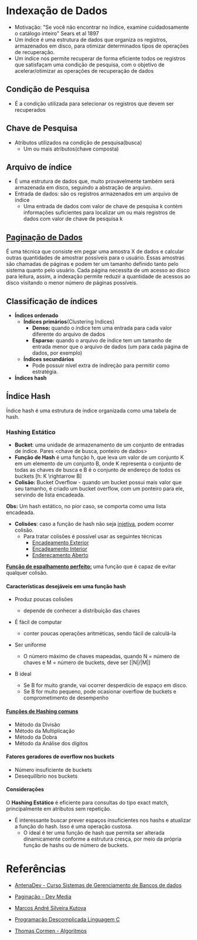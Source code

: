 # Indexação de Dados

- Motivação: "Se você não encontrar no índice, examine cuidadosamente o catálogo inteiro" Sears et al 1897
- Um índice é uma estrutura de dados que organiza os registros, armazenados em disco, para otimizar determinados tipos de operações de recuperação.
- Um índice nos permite recuperar de forma eficiente todos oe registros que satisfaçam uma condição de pesquisa, com o objetivo de acelerar/otimizar as operações de recuperação de dados

## Condição de Pesquisa

- É a condição utilizada para selecionar os registros que devem ser recuperados

## Chave de Pesquisa

- Atributos utilizados na condição de pesquisa(busca)
  - Um ou mais atributos(chave composta)

## Arquivo de índice

- É uma estrutura de dados que, muito provavelmente também será armazenada em disco, seguindo a abstração de arquivo.
- Entrada de dados: são os registros armazenados em um arquivo de índice
  - Uma entrada de dados com valor de chave de pesquisa k contém informações suficientes para localizar um ou mais registros de dados com valor de chave de pesquisa k

## [Paginação de Dados](https://www.devmedia.com.br/paginacao-com-grande-quantidade-de-dados-no-sql-server-sql-magazine-78/17722)

É uma técnica que consiste em pegar uma amostra X de dados e calcular outras quantidades de amostrar possíveis para o usuário. Essas amostras são chamadas de páginas e podem ter um tamanho definido tanto pelo sistema quanto pelo usuário. Cada página necessita de um acesso ao disco para leitura, assim, a indexação permite reduzir a quantidade de acessos ao disco visitando o menor número de páginas possíveis.

## Classificação de índices

- **Índices ordenado**
  - **Índices primários**(Clustering Indices)
    - **Denso:** quando o índice tem uma entrada para cada valor diferente do arquivo de dados
    - **Esparso:** quando o arquivo de índice tem um tamanho de entrada menor que o arquivo de dados (um para cada página de dados, por exemplo)
  - **Índices secundários**
    - Pode possuir nível extra de indireção para permitir como estratégia.
- **Índices hash**

## Índice Hash

Índice hash é uma estrutura de índice organizada como uma tabela de hash.

### Hashing Estático

- **Bucket**: uma unidade de armazenamento de um conjunto de entradas de índice. Pares <chave de busca, ponteiro de dados>
- **Função de Hash** é uma função h, que leva um valor de um conjunto K em um elemento de um conjunto B, onde K representa o conjunto de todas as chaves de busca e B é o conjunto de endereço de todos os buckets
  \[h: K \rightarrow B\]
- **Colisão:** Bucket Overflow - quando um bucket possui mais valor que seu tamanho, é criado um bucket overflow, com um ponteiro para ele, servindo de lista encadeada.

**Obs:** Um hash estático, no pior caso, se comporta como uma lista encadeada.

- **Colisões**: caso a função de hash não seja [injetiva](https://www.matematica.pt/faq/funcao-injetiva.php), podem ocorrer colisão.
  - Para tratar colisões é possível usar as seguintes técnicas
    - [Encadeamento Exterior](https://www.youtube.com/watch?v=I1IXHgpHAZs)
    - [Encadeamento Interior](https://www.youtube.com/watch?v=YV2fxiS5Lk0)
    - [Endereçamento Aberto](https://www.youtube.com/watch?v=BDYiADxBqXA)

[**Função de espalhamento perfeito:**](http://www.facom.ufu.br/~abdala/DAS5102/TEO_TabelaDeEspalhamento.pdf) uma função que é capaz de evitar qualquer colisão.

#### Características desejáveis em uma função hash

- Produz poucas colisões
  - depende de conhecer a distribuição das chaves
- É fácil de computar
  - conter poucas operações aritméticas, sendo fácil de calculá-la
- Ser uniforme

  - O número máximo de chaves mapeadas, quando N = número de chaves e M = número de buckets, deve ser
    \[|N|/|M|\]

- B ideal
  - Se B for muito grande, vai ocorrer desperdício de espaço em disco.
  - Se B for muito pequeno, pode ocasionar overflow de buckets e comprometimento de desempenho

#### [Funções de Hashing comuns](https://www2.unifap.br/furtado/files/2016/11/Aula7.pdf)

- Método da Divisão
- Método da Multiplicação
- Método da Dobra
- Método da Análise dos dígitos

#### Fatores geradores de overflow nos buckets

- Número insuficiente de buckets
- Desequilíbrio nos buckets

#### Considerações

O **Hashing Estático** é eficiente para consultas do tipo exact match, principalmente em atributos sem repetição.

- É interessante buscar prever espaços insuficientes nos hashs e atualizar a função do hash. Isso é uma operação custosa.
  - O ideal é ter uma função de hash que permita ser alterada dinamicamente conforme a estrutura cresça, por meio da própria função de hashs ou de número de buckets.

# Referências

- [AntenaDev - Curso Sistemas de Gerenciamento de Bancos de dados](https://www.youtube.com/watch?v=VWtj-zz3wrE&list=PLuVyaX1aLC-HNNwV8a6_A0bGDBL18nK-s)

- [Paginação - Dev Media](https://www.devmedia.com.br/paginacao-com-grande-quantidade-de-dados-no-sql-server-sql-magazine-78/17722)

- [Marcos André Silveira Kutova](https://www.youtube.com/user/kutova)

- [Programação Descomplicada Linguagem C](https://www.youtube.com/channel/UCUc6UwvpQfOLDE7e52-OCMw)

- [Thomas Cormen - Algoritmos](https://www.amazon.com.br/Algoritmos-Teoria-Pr%C3%A1tica-Thomas-Cormen/dp/8535236996/ref=asc_df_8535236996/?tag=googleshopp00-20&linkCode=df0&hvadid=379707181411&hvpos=&hvnetw=g&hvrand=615228770668078570&hvpone=&hvptwo=&hvqmt=&hvdev=c&hvdvcmdl=&hvlocint=&hvlocphy=1001538&hvtargid=pla-1002925180312&psc=1)
